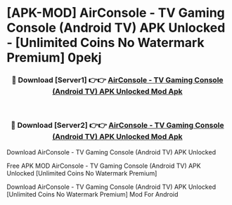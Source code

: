 # [APK-MOD] AirConsole - TV Gaming Console (Android TV) APK Unlocked - [Unlimited Coins No Watermark Premium] 0pekj



<div align="center">
<h3>🔴 Download [Server1] 👉👉 <a href="https://momento.my/?title=AirConsole_-_TV_Gaming_Console_(Android_TV)_APK_Unlocked">AirConsole - TV Gaming Console (Android TV) APK Unlocked Mod Apk</a></h3><br>

<h3>🔴 Download [Server2] 👉👉 <a href="https://momento.my/?title=AirConsole_-_TV_Gaming_Console_(Android_TV)_APK_Unlocked">AirConsole - TV Gaming Console (Android TV) APK Unlocked Mod Apk</a></h3>
</div>



Download AirConsole - TV Gaming Console (Android TV) APK Unlocked 

Free APK MOD AirConsole - TV Gaming Console (Android TV) APK Unlocked [Unlimited Coins No Watermark Premium]

Download AirConsole - TV Gaming Console (Android TV) APK Unlocked [Unlimited Coins No Watermark Premium] Mod For Android
